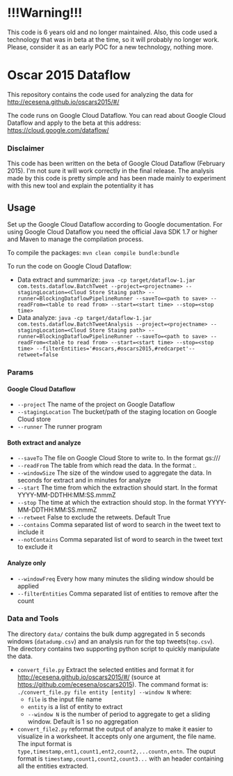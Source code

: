 # !!!Warning!!! #
This code is 6 years old and no longer maintained. Also, this code used a technology that was in beta at the time, so it will probably no longer work.
Please, consider it as an early POC for a new technology, nothing more.

# Oscar 2015 Dataflow #
This repository contains the code used for analyzing the data for http://ecesena.github.io/oscars2015/#/

The code runs on Google Cloud Dataflow. You can read about Google Cloud Dataflow and apply to the beta at 
this address: https://cloud.google.com/dataflow/

### Disclaimer ###
This code has been written on the beta of Google Cloud Dataflow (February 2015). I'm not sure it will work correctly in the final release. 
The analysis made by this code is pretty simple and has been made mainly to experiment with this new tool and explain 
the potentiality it has

## Usage ##
Set up the Google Cloud Dataflow according to Google documentation. For using Google Cloud Dataflow you need the official 
Java SDK 1.7 or higher and Maven to manage the compilation process.

To compile the packages:
`mvn clean compile bundle:bundle`

To run the code on Google Cloud Dataflow:
* Data extract and summarize:
`java -cp target/dataflow-1.jar com.tests.dataflow.BatchTweet --project=<projectname> --stagingLocation=<Cloud Store Staing path> --runner=BlockingDataflowPipelineRunner --saveTo=<path to save> --readFrom=<table to read from> --start=<start time> --stop=<stop time>`
* Data analyze:
`java -cp target/dataflow-1.jar com.tests.dataflow.BatchTweetAnalysis --project=<projectname> --stagingLocation=<Cloud Store Staing path> --runner=BlockingDataflowPipelineRunner --saveTo=<path to save> --readFrom=<table to read from> --start=<start time> --stop=<stop time> --filterEntities='#oscars,#oscars2015,#redcarpet'--retweet=false`

### Params ###
#### Google Cloud Dataflow ####
* `--project` The name of the project on Google Dataflow
* `--stagingLocation` The bucket/path of the staging location on Google Cloud store
* `--runner` The runner program

#### Both extract and analyze ####
* `--saveTo` The file on Google Cloud Store to write to. In the format gs://<bucket>/<path>
* `--readFrom` The table from which read the data. In the format <project>:<database>.<tablename>
* `--windowSize` The size of the window used to aggregate the data. In seconds for extract and in minutes for analyze
* `--start` The time from which the extraction should start. In the format YYYY-MM-DDTHH:MM:SS.mmmZ
* `--stop` The time at which the extraction should stop. In the format YYYY-MM-DDTHH:MM:SS.mmmZ
* `--retweet` False to exclude the retweets. Default True
* `--contains` Comma separated list of word to search in the tweet text to include it
* `--notContains` Comma separated list of word to search in the tweet text to exclude it

#### Analyze only ####
* `--windowFreq` Every how many minutes the sliding window should be applied
* `--filterEntities` Comma separated list of entities to remove after the count

### Data and Tools ###
The directory `data/` contains the bulk dump aggregated in 5 seconds windows (`datadump.csv`) and 
an analysis run for the top tweets(`top.csv`). The directory contains two supporting python script 
to quickly manipulate the data.
* `convert_file.py` Extract the selected entities and format it for 
http://ecesena.github.io/oscars2015/#/ (source at https://github.com/ecesena/oscars2015). 
The command format is: `./convert_file.py file entity [entity] --window N` where:
  * `file` is the input file name
  * `entity` is a list of entity to extract
  * `--window N` is the number of period to aggregate to get a sliding window. Default is 1 so no
aggregation
* `convert_file2.py` reformat the output of analyze to make it easier to visualize in a worksheet. 
It accepts only one argument, the file name. The input format is 
`type,timestamp,ent1,count1,ent2,count2,...countn,entn`. The ouput format is `timestamp,count1,count2,count3...` with an header containing all the entities extracted.
